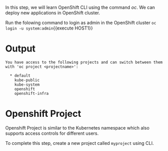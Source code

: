 In this step, we will learn OpenShift CLI using the command _oc_. We can deploy new applications in OpenShift cluster.

Run the folowing command to login as admin in the OpenShift cluster
``oc login -u system:admin``{{execute HOST1}}

# Output

```
You have access to the following projects and can switch between them with 'oc project <projectname>':

  * default
    kube-public
    kube-system
    openshift
    openshift-infra
```

# Openshift Project
Openshift Project is similar to the Kubernetes namespace which also supports access controls for different users.

To complete this step, create a new project called ``myproject`` using CLI.